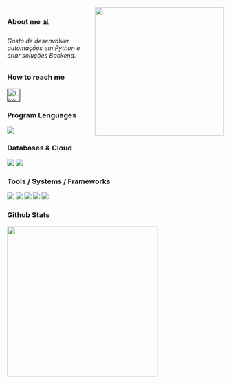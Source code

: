 [comment]: # (<img align="right" height="500em" src="https://user-images.githubusercontent.com/100642061/173202394-11f05595-21af-4cfe-95c7-d76fb1ebbd03.gif">)

<img align="right" height="300em" src="https://user-images.githubusercontent.com/115093658/197076137-6f226924-d11a-4883-9124-89301b861073.png">

### About me 📊

<h6>Gosto de desenvolver automações em Python e criar soluções Backend.</h6>

### How to reach me
<div>
   <a href="" target="_blank"><img height='30' src='https://img.shields.io/badge/LinkedIn-000?style=for-the-badge&logo=linkedin&logoColor=blue' alt='Linkedin'></a>
   
</div>

### Program Lenguages
<div>
  <img src="https://img.shields.io/badge/Python-000?style=for-the-badge&logo=python&logoColor=blue"/>
</div>

### Databases & Cloud
<div>

  <img src="https://img.shields.io/badge/MongoDB-000?style=for-the-badge&logo=mongodb&logoColor=green"/>
  <img src="https://img.shields.io/badge/SQL%20Server-000?style=for-the-badge&logo=microsoft%20sql%20server&logoColor=red"/>
  
</div>

### Tools / Systems / Frameworks
<div>
  
  <img src="https://img.shields.io/badge/Pandas-000?style=for-the-badge&logo=Pandas&logoColor=0b3578"/> 
  <img src="https://img.shields.io/badge/Selenium-000?style=for-the-badge&logo=Selenium&logoColor=76bc2f"/>
  <img src="https://img.shields.io/badge/Git-000.svg?&style=for-the-badge&logo=Git&logoColor=red"/>
  <img src="https://img.shields.io/badge/VS_Code-000?style=for-the-badge&logo=visual%20studio&logoColor=5C2D91"/>
  <img src="https://img.shields.io/badge/Windows-000?style=for-the-badge&logo=windows&logoColor=blue"/>
 
</div>

### Github Stats
<div>
  <img src="https://github-readme-stats.vercel.app/api/top-langs/?username=FernandoNogueiraPy&layout=compact&theme=radical" width="350"/>
</div>
